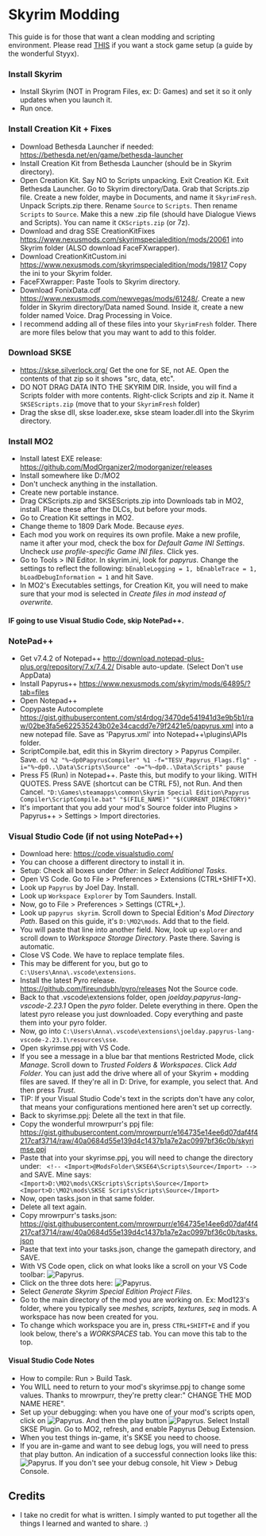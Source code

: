 # Skyrim Modding
This guide is for those that want a clean modding and scripting environment. Please read [THIS](https://github.com/chri3i/Stock-Game-for-mod-making/blob/main/README.md) if you want a stock game setup (a guide by the wonderful Styyx).

### Install Skyrim
- Install Skyrim (NOT in Program Files, ex: D: Games) and set it so it only updates when you launch it.
- Run once.

### Install Creation Kit + Fixes
- Download Bethesda Launcher if needed: https://bethesda.net/en/game/bethesda-launcher
- Install Creation Kit from Bethesda Launcher (should be in Skyrim directory).
- Open Creation Kit. Say NO to Scripts unpacking. Exit Creation Kit. Exit Bethesda Launcher. Go to Skyrim directory/Data. Grab that Scripts.zip file. Create a new folder, maybe in Documents, and name it ``SkyrimFresh``. Unpack Scripts.zip there. Rename ``Source`` to ``Scripts``. Then rename ``Scripts`` to ``Source``. Make this a new .zip file (should have Dialogue Views and Scripts). You can name it ``CKScripts.zip`` (or 7z). 
- Download and drag SSE CreationKitFixes https://www.nexusmods.com/skyrimspecialedition/mods/20061 into Skyrim folder (ALSO download FaceFXwrapper).
- Download CreationKitCustom.ini https://www.nexusmods.com/skyrimspecialedition/mods/19817 Copy the ini to your Skyrim folder.
- FaceFXwrapper: Paste Tools to Skyrim directory.
- Download FonixData.cdf https://www.nexusmods.com/newvegas/mods/61248/. Create a new folder in Skyrim directory/Data named Sound. Inside it, create a new folder named Voice. Drag Processing in Voice.
- I recommend adding all of these files into your ``SkyrimFresh`` folder. There are more files below that you may want to add to this folder. 
### Download SKSE
- https://skse.silverlock.org/ Get the one for SE, not AE. Open the contents of that zip so it shows "src, data, etc".
- DO NOT DRAG DATA INTO THE SKYRIM DIR. Inside, you will find a Scripts folder with more contents. Right-click Scripts and zip it. Name it ``SKSEScripts.zip`` (move that to your ``SkyrimFresh`` folder)
- Drag the skse dll, skse loader.exe, skse steam loader.dll into the Skyrim directory.
### Install MO2
- Install latest EXE release: https://github.com/ModOrganizer2/modorganizer/releases
- Install somewhere like D:/MO2
- Don't uncheck anything in the installation.
- Create new portable instance.
- Drag CKScripts.zip and SKSEScripts.zip into Downloads tab in MO2, install. Place these after the DLCs, but before your mods.
- Go to Creation Kit settings in MO2.
- Change theme to 1809 Dark Mode. Because *eyes*.
- Each mod you work on requires its own profile. Make a new profile, name it after your mod, check the box for *Default Game INI Settings*. Uncheck *use profile-specific Game INI files*. Click yes.
- Go to Tools > INI Editor. In skyrim.ini, look for *papyrus*. Change the settings to reflect the following:
 ``bEnableLogging = 1, bEnableTrace = 1, bLoadDebugInformation = 1`` and hit Save.
- In MO2's Executables settings, for Creation Kit, you will need to make sure that your mod is selected in *Create files in mod instead of overwrite.*

#### IF going to use Visual Studio Code, skip NotePad++. 
### NotePad++
- Get v7.4.2 of Notepad++ http://download.notepad-plus-plus.org/repository/7.x/7.4.2/ Disable auto-update. (Select Don't use AppData)
- Install Papyrus++ https://www.nexusmods.com/skyrim/mods/64895/?tab=files
- Open Notepad++
- Copypaste Autocomplete  https://gist.githubusercontent.com/st4rdog/3470de541941d3e9b5b1/raw/02be3fa5e622535243b02e34cacdd7e79f2421e5/papyrus.xml into a new notepad file. Save as 'Papyrus.xml'  into Notepad++\plugins\APIs folder. 
- ScriptCompile.bat, edit this in Skyrim directory > Papyrus Compiler. Save.
``cd %2
"%~dp0PapyrusCompiler" %1 -f="TESV_Papyrus_Flags.flg" -i="%~dp0..\Data\Scripts\Source" -o="%~dp0..\Data\Scripts"
pause``
- Press F5 (Run) in Notepad++. Paste this, but modify to your liking. WITH QUOTES. Press SAVE (shortcut can be CTRL F5), not Run. And then Cancel.
``"D:\Games\steamapps\common\Skyrim Special Edition\Papyrus Compiler\ScriptCompile.bat" "$(FILE_NAME)" "$(CURRENT_DIRECTORY)"``
- It's important that you add your mod's Source folder into Plugins > Papyrus++ > Settings > Import directories. 

### Visual Studio Code (if not using NotePad++)
- Download here: https://code.visualstudio.com/
- You can choose a different directory to install it in.
- Setup: Check all boxes under *Other:* in *Select Additional Tasks*. 
- Open VS Code. Go to File > Preferences > Extensions (CTRL+SHIFT+X).
- Look up `Papyrus` by Joel Day. Install.
- Look up `Workspace Explorer` by Tom Saunders. Install.
- Now, go to File > Preferences > Settings (CTRL+,).
- Look up `papyrus skyrim`. Scroll down to Special Edition's *Mod Directory Path*. Based on this guide, it's `D:\MO2\mods`. Add that to the field.
- You will paste that line into another field. Now, look up `explorer` and scroll down to *Workspace Storage Directory*. Paste there. Saving is automatic.
- Close VS Code. We have to replace template files.
- This may be different for you, but go to ``C:\Users\Anna\.vscode\extensions``. 
- Install the latest Pyro release. https://github.com/fireundubh/pyro/releases Not the Source code.
- Back to that .vscode\extensions folder, open *joelday.papyrus-lang-vscode-2.23.1* Open the *pyro* folder. Delete everything in there. Open the latest pyro release you just downloaded. Copy everything and paste them into your pyro folder.
- Now, go into ``C:\Users\Anna\.vscode\extensions\joelday.papyrus-lang-vscode-2.23.1\resources\sse``.
- Open skyrimse.ppj with VS Code. 
- If you see a message in a blue bar that mentions Restricted Mode, click *Manage*. Scroll down to *Trusted Folders & Workspaces*. Click *Add Folder*. You can just add the drive where all of your Skyrim + modding files are saved. If they're all in D: Drive, for example, you select that. And then press *Trust*.
- TIP: If your Visual Studio Code's text in the scripts don't have any color, that means your configurations mentioned here aren't set up correctly.
- Back to skyrimse.ppj: Delete all the text in that file.
- Copy the wonderful mrowrpurr's ppj file: https://gist.githubusercontent.com/mrowrpurr/e164735e14ee6d07daf4f4217caf3714/raw/40a0684d55e139d4c1437b1a7e2ac0997bf36c0b/skyrimse.ppj
- Paste that into your skyrimse.ppj, you will need to change the directory under: `` <!-- <Import>@ModsFolder\SKSE64\Scripts\Source</Import> -->`` and SAVE. Mine says:
 ``<Import>D:\MO2\mods\CKScripts\Scripts\Source</Import>
 <Import>D:\MO2\mods\SKSE Scripts\Scripts\Source</Import>``
- Now, open tasks.json in that same folder.
- Delete all text again.
- Copy mrowrpurr's tasks.json: https://gist.githubusercontent.com/mrowrpurr/e164735e14ee6d07daf4f4217caf3714/raw/40a0684d55e139d4c1437b1a7e2ac0997bf36c0b/tasks.json
- Paste that text into your tasks.json, change the gamepath directory, and SAVE.
- With VS Code open, click on what looks like a scroll on your VS Code toolbar: 
![Papyrus](https://cdn.discordapp.com/attachments/803257955029352518/931558126891720815/14598224c7cb9384de2fc3c9b1402908.png).
- Click on the three dots here: ![Papyrus](https://cdn.discordapp.com/attachments/803257955029352518/931558480328949760/62279b5a23636b5787500448e713ad1b.png).
- Select *Generate Skyrim Special Edition Project Files*.
- Go to the main directory of the mod you are working on. Ex: Mod123's folder, where you typically see *meshes, scripts, textures, seq* in mods. A workspace has now been created for you.
- To change which workspace you are in, press `CTRL+SHIFT+E` and if you look below, there's a *WORKSPACES* tab. You can move this tab to the top.
#### Visual Studio Code Notes
- How to compile: Run > Build Task.
- You WILL need to return to your mod's skyrimse.ppj to change some values. Thanks to mrowrpurr, they're pretty clear:" CHANGE THE MOD NAME HERE".
- Set up your debugging: when you have one of your mod's scripts open, click on ![Papyrus](https://cdn.discordapp.com/attachments/803257955029352518/931574029217828884/6b41099efb62089166a1ca330feea893.png). And then the play button ![Papyrus](https://cdn.discordapp.com/attachments/803257955029352518/931574329651654757/5abfe5c1dd4544dad433ba9ce44157cb.png). Select Install SKSE Plugin. Go to MO2, refresh, and enable Papyrus Debug Extension.
- When you test things in-game, it's SKSE you need to choose. 
- If you are in-game and want to see debug logs, you will need to press that play button. An indication of a successful connection looks like this: ![Papyrus](https://cdn.discordapp.com/attachments/803257955029352518/931575185218367588/38573e2b0313caf79bceae9a624252cd.png). If you don't see your debug console, hit View > Debug Console.


## Credits
- I take no credit for what is written. I simply wanted to put together all the things I learned and wanted to share. :)
